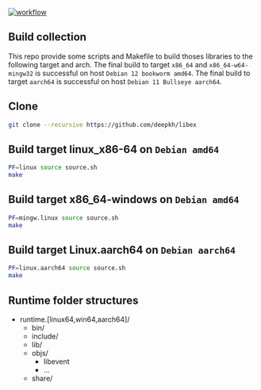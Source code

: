 [![workflow](https://github.com/deepkh/libex/actions/workflows/build_target_linux_x86-64.yml/badge.svg)](https://github.com/deepkh/libex/actions)

## Build collection

This repo provide some scripts and Makefile to build thoses libraries to the following target and arch.
The final build to target `x86_64` and `x86_64-w64-mingw32` is successful on host `Debian 12 bookworm amd64`. 
The final build to target `aarch64` is successful on host `Debian 11 Bullseye aarch64`.

## Clone

```bash
git clone --recursive https://github.com/deepkh/libex
```

## Build target linux_x86-64 on `Debian amd64`

```bash
PF=linux source source.sh
make
```

## Build target x86_64-windows on `Debian amd64`

```bash
PF=mingw.linux source source.sh
make
```

## Build target Linux.aarch64 on `Debian aarch64`

```bash
PF=linux.aarch64 source source.sh
make
```

## Runtime folder structures

* runtime.[linux64,win64,aarch64]/
  * bin/
  * include/
  * lib/
  * objs/
    * libevent
    * ...
  * share/
